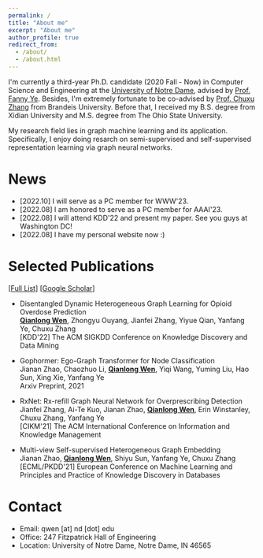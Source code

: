 ```yaml
---
permalink: /
title: "About me"
excerpt: "About me"
author_profile: true
redirect_from: 
  - /about/
  - /about.html
---
```


I'm currently a third-year Ph.D. candidate (2020 Fall - Now) in Computer Science and Engineering at the [University of Notre Dame](https://www.nd.edu/), advised by [Prof. Fanny Ye](http://yes-lab.org). Besides, I'm extremely fortunate to be co-advised by [Prof. Chuxu Zhang](https://chuxuzhang.github.io) from Brandeis University. Before that, I received my B.S. degree from Xidian University and M.S. degree from The Ohio State University.

My research field lies in graph machine learning and its application. Specifically, I enjoy doing resarch on semi-supervised and self-supervised representation learning via graph neural networks. 


News
======
* \[2022.10\] I will serve as a PC member for WWW'23. 
* \[2022.08\] I am honored to serve as a PC member for AAAI'23. 
* \[2022.08\] I will attend KDD'22 and present my paper. See you guys at Washington DC!
* \[2022.08\] I have my personal website now :)

Selected Publications
======
\[[Full List](/publications)\] \[[Google Scholar](https://scholar.google.com/citations?user=cc-uK9gAAAAJ&hl=zh-CN&oi=ao)\]

* Disentangled Dynamic Heterogeneous Graph Learning for Opioid Overdose Prediction <br>
  **<u>Qianlong Wen</u>**, Zhongyu Ouyang, Jianfei Zhang, Yiyue Qian, Yanfang Ye, Chuxu Zhang <br>
  [KDD'22] The ACM SIGKDD Conference on Knowledge Discovery and Data Mining

* Gophormer: Ego-Graph Transformer for Node Classification <br>
  Jianan Zhao, Chaozhuo Li, **<u>Qianlong Wen</u>**, Yiqi Wang, Yuming Liu, Hao Sun, Xing Xie, Yanfang Ye <br>
  Arxiv Preprint, 2021
  
* RxNet: Rx-refill Graph Neural Network for Overprescribing Detection <br>
  Jianfei Zhang, Ai-Te Kuo, Jianan Zhao, **<u>Qianlong Wen</u>**, Erin Winstanley, Chuxu Zhang, Yanfang Ye <br>
  [CIKM'21] The ACM International Conference on Information and Knowledge Management

* Multi-view Self-supervised Heterogeneous Graph Embedding <br>
  Jianan Zhao, **<u>Qianlong Wen</u>**, Shiyu Sun, Yanfang Ye, Chuxu Zhang <br>
  [ECML/PKDD'21] European Conference on Machine Learning and Principles and Practice of Knowledge Discovery in Databases
  

Contact
======

* Email: qwen \[at\] nd \[dot\] edu
* Office: 247 Fitzpatrick Hall of Engineering
* Location: University of Notre Dame, Notre Dame, IN 46565
